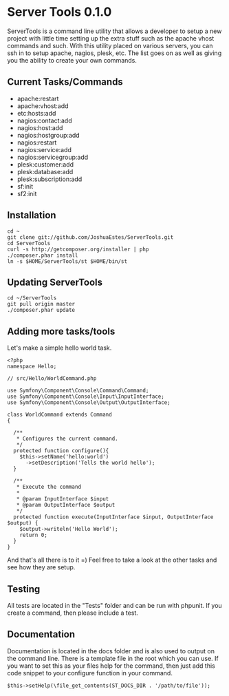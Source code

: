 Server Tools 0.1.0
==================

ServerTools is a command line utility that allows a developer to setup a new
project with little time setting up the extra stuff such as the apache vhost
commands and such. With this utility placed on various servers, you can ssh in
to setup apache, nagios, plesk, etc. The list goes on as well as giving you the
ability to create your own commands.

Current Tasks/Commands
----------------------

* apache:restart
* apache:vhost:add
* etc:hosts:add
* nagios:contact:add
* nagios:host:add
* nagios:hostgroup:add
* nagios:restart
* nagios:service:add
* nagios:servicegroup:add
* plesk:customer:add
* plesk:database:add
* plesk:subscription:add
* sf:init
* sf2:init

Installation
------------

    cd ~
    git clone git://github.com/JoshuaEstes/ServerTools.git
    cd ServerTools
    curl -s http://getcomposer.org/installer | php
    ./composer.phar install
    ln -s $HOME/ServerTools/st $HOME/bin/st

Updating ServerTools
--------------------

    cd ~/ServerTools
    git pull origin master
    ./composer.phar update

Adding more tasks/tools
-----------------------

Let's make a simple hello world task.

    <?php
    namespace Hello;

    // src/Hello/WorldCommand.php

    use Symfony\Component\Console\Command\Command;
    use Symfony\Component\Console\Input\InputInterface;
    use Symfony\Component\Console\Output\OutputInterface;

    class WorldCommand extends Command
    {

      /**
       * Configures the current command.
       */
      protected function configure(){
        $this->setName('hello:world')
          ->setDescription('Tells the world hello');
      }

      /**
       * Execute the command
       *
       * @param InputInterface $input
       * @param OutputInterface $output
       */
      protected function execute(InputInterface $input, OutputInterface $output) {
        $output->writeln('Hello World');
        return 0;
      }
    }

And that's all there is to it =) Feel free to take a look at the other tasks and
see how they are setup.

Testing
-------

All tests are located in the "Tests" folder and can be run with phpunit. If you
create a command, then please include a test.

Documentation
-------------

Documentation is located in the docs folder and is also used to output on the
command line. There is a template file in the root which you can use. If you
want to set this as your files help for the command, then just add this code
snippet to your configure function in your command.

    $this->setHelp(\file_get_contents(ST_DOCS_DIR . '/path/to/file'));
